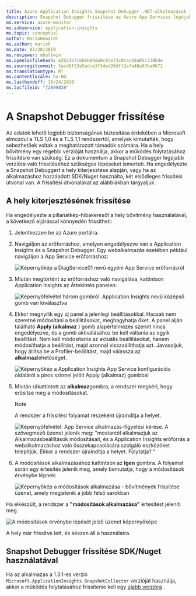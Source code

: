 ```yaml
---
title: Azure Application Insights Snapshot Debugger .NET-alkalmazások frissítése | Microsoft Docs
description: Snapshot Debugger frissítése az Azure App Services legújabb verziójára vagy Nuget-csomagokon keresztül
ms.service: azure-monitor
ms.subservice: application-insights
ms.topic: conceptual
author: MarioHewardt
ms.author: marioh
ms.date: 03/28/2019
ms.reviewer: mbullwin
ms.openlocfilehash: e2b21b7cbb6b04da0c93e73c0cacb8a05c338bde
ms.sourcegitcommit: 5acd8f33a5adce3f5ded20dff2a7a48a07be8672
ms.translationtype: MT
ms.contentlocale: hu-HU
ms.lasthandoff: 10/24/2019
ms.locfileid: "72899839"
---
```

# <a name="upgrading-the-snapshot-debugger"></a>A Snapshot Debugger frissítése

Az adatok lehető legjobb biztonságának biztosítása érdekében a Microsoft elmozdul a TLS 1,0 és a TLS 1,1 rendszertől, amelyek kimutatták, hogy sebezhetőek voltak a meghatározott támadók számára. Ha a hely bővítmény egy régebbi verzióját használja, akkor a működés folytatásához frissítésre van szükség. Ez a dokumentum a Snapshot Debugger legújabb verzióra való frissítéséhez szükséges lépéseket ismerteti. Ha engedélyezte a Snapshot Debuggert a hely kiterjesztése alapján, vagy ha az alkalmazáshoz hozzáadott SDK/Nuget használta, két elsődleges frissítési útvonal van. A frissítési útvonalakat az alábbiakban tárgyaljuk. 

## <a name="upgrading-the-site-extension"></a>A hely kiterjesztésének frissítése

Ha engedélyezte a pillanatkép-hibakeresőt a hely bővítmény használatával, a következő eljárással könnyedén frissítheti:

1. Jelentkezzen be az Azure portálra.
2. Navigáljon az erőforráshoz, amelyen engedélyezve van a Application Insights és a Snapshot Debugger. Egy webalkalmazás esetében például navigáljon a App Service erőforráshoz:

   ![Képernyőkép a DiagService01 nevű egyéni App Service erőforrásról](./media/snapshot-debugger-upgrade/app-service-resource.png)

3. Miután megtörtént az erőforráshoz való navigálása, kattintson Application Insights az Áttekintés panelen:

   ![Képernyőfelvétel három gombról. Application Insights nevű középső gomb van kiválasztva](./media/snapshot-debugger-upgrade/application-insights-button.png)

4. Ekkor megnyílik egy új panel a jelenlegi beállításokkal. Hacsak nem szeretné módosítani a beállításokat, meghagyhatja őket. A panel alján található **Apply (alkalmaz** ) gomb alapértelmezés szerint nincs engedélyezve, és a gomb aktiválásához be kell váltania az egyik beállítást. Nem kell módosítania az aktuális beállításokat, hanem módosíthatja a beállítást, majd azonnal visszaállíthatja azt. Javasoljuk, hogy állítsa be a Profiler-beállítást, majd válassza az **alkalmaz**lehetőséget.

   ![Képernyőkép a Application Insights App Service konfigurációs oldaláról a piros színnel jelölt Apply (alkalmaz) gombbal](./media/snapshot-debugger-upgrade/view-application-insights-data.png)

5. Miután rákattintott az **alkalmaz**gombra, a rendszer megkéri, hogy erősítse meg a módosításokat.

    > [!NOTE]
    > A rendszer a frissítési folyamat részeként újraindítja a helyet.

   ![Képernyőfelvétel: App Service alkalmazás-figyelési kérése. A szövegmező üzenet jelenik meg: "mostantól alkalmazjuk az Alkalmazásbeállítások módosításait, és a Application Insights erőforrás a webalkalmazáshoz való összekapcsolására szolgáló eszközöket telepítjük. Ekkor a rendszer újraindítja a helyet. Folytatja? "](./media/snapshot-debugger-upgrade/apply-monitoring-settings.png)

6. A módosítások alkalmazásához kattintson az **Igen** gombra. A folyamat során egy értesítés jelenik meg, amely bemutatja, hogy a módosítások érvénybe lépnek:

   ![Képernyőkép a módosítások alkalmazása – bővítmények frissítése üzenet, amely megjelenik a jobb felső sarokban](./media/snapshot-debugger-upgrade/updating-extensions.png)

Ha elkészült, a rendszer a **"módosítások alkalmazása"** értesítést jeleníti meg.

   ![A módosítások érvénybe lépését jelző üzenet képernyőképe](./media/snapshot-debugger-upgrade/changes-are-applied.png)

A hely már frissítve lett, és készen áll a használatra.

## <a name="upgrading-snapshot-debugger-using-sdknuget"></a>Snapshot Debugger frissítése SDK/Nuget használatával

Ha az alkalmazás a 1.3.1-es verzió `Microsoft.ApplicationInsights.SnapshotCollector` verzióját használja, akkor a működés folytatásához frissítenie kell egy [újabb verzióra](https://www.nuget.org/packages/Microsoft.ApplicationInsights.SnapshotCollector) .
